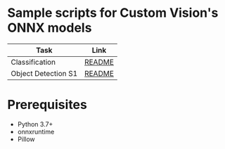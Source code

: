 # Sample scripts for Custom Vision's ONNX models

| Task      | Link |
|----------|-------|
| Classification | [README](classification/README.md) |
| Object Detection S1 | [README](object_detection_s1/README.md) |


# Prerequisites
- Python 3.7+
- onnxruntime
- Pillow